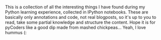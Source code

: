 <!-- 
.. title: A collection of ideas and chunks
.. slug: a-collection-of-ideas-and-chunks
.. date: 2015-07-20 19:00:00 UTC+02:00
.. tags: 
.. category: 
.. link: 
.. description: 
.. type: text
-->

This is a collection of all the interesting things I have found during my Python learning experience, collected in IPython notebooks. These are basically only annotations and code, not real blogposts, so it's up to you to read, take some partial knowledge and structure the content. Hope it is for pyCoders like a good dip made from mashed chickpeas... Yeah, I love hummus (:
